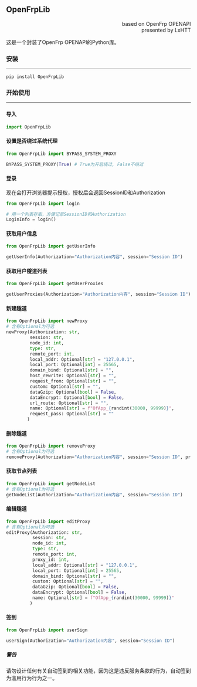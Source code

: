 ## OpenFrpLib

<p align="right">based on OpenFrp OPENAPI<br>presented by LxHTT</p>

这是一个封装了OpenFrp OPENAPI的Python库。

### 安装

___

```command
pip install OpenFrpLib
```

### 开始使用  

___

#### 导入  

```python
import OpenFrpLib
```

#### 设置是否绕过系统代理  

```python
from OpenFrpLib import BYPASS_SYSTEM_PROXY

BYPASS_SYSTEM_PROXY(True) # True为开启绕过, False不绕过
```

#### 登录  

现在会打开浏览器提示授权，授权后会返回SessionID和Authorization

```python
from OpenFrpLib import login

# 用一个列表存取，方便记录SessionID和Authorization
LoginInfo = login()
```

#### 获取用户信息  

```python
from OpenFrpLib import getUserInfo

getUserInfo(Authorization="Authorization内容", session="Session ID")
```

#### 获取用户隧道列表  

```python
from OpenFrpLib import getUserProxies

getUserProxies(Authorization="Authorization内容", session="Session ID")
```

#### 新建隧道  

```python
from OpenFrpLib import newProxy
# 含有Optional为可选
newProxy(Authorization: str,
         session: str,
         node_id: int,
         type: str,
         remote_port: int,
         local_addr: Optional[str] = "127.0.0.1",
         local_port: Optional[int] = 25565,
         domain_bind: Optional[str] = "",
         host_rewrite: Optional[str] = "",
         request_from: Optional[str] = "",
         custom: Optional[str] = "",
         dataGzip: Optional[bool] = False,
         dataEncrypt: Optional[bool] = False,
         url_route: Optional[str] = "",
         name: Optional[str] = f"OfApp_{randint(30000, 99999)}",
         request_pass: Optional[str] = ""
        )
```

#### 删除隧道  

```python
from OpenFrpLib import removeProxy
# 含有Optional为可选
removeProxy(Authorization="Authorization内容", session="Session ID", proxy_id="隧道ID")
```

#### 获取节点列表  

```python
from OpenFrpLib import getNodeList
# 含有Optional为可选
getNodeList(Authorization="Authorization内容", session="Session ID")
```

#### 编辑隧道  

```python
from OpenFrpLib import editProxy
# 含有Optional为可选
editProxy(Authorization: str,
          session: str,
          node_id: int,
          type: str,
          remote_port: int,
          proxy_id: int,
          local_addr: Optional[str] = "127.0.0.1",
          local_port: Optional[int] = 25565,
          domain_bind: Optional[str] = "",
          custom: Optional[str] = "",
          dataGzip: Optional[bool] = False,
          dataEncrypt: Optional[bool] = False,
          name: Optional[str] = f"OfApp_{randint(30000, 99999)}"
         )
```

#### 签到  

```python
from OpenFrpLib import userSign

userSign(Authorization="Authorization内容", session="Session ID")
```

##### 警告  

请勿设计任何有关自动签到的相关功能，因为这是违反服务条款的行为，自动签到为滥用行为行为之一。
